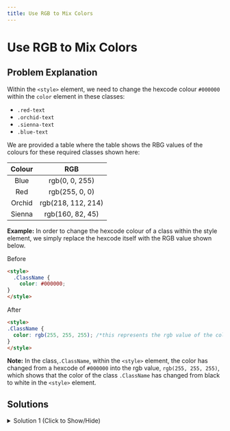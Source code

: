```yaml
---
title: Use RGB to Mix Colors
---
```

# Use RGB to Mix Colors

## Problem Explanation
Within the `<style>` element, we need to change the hexcode colour  `#000000` within the `color` element in these classes:
* `.red-text`
* `.orchid-text`
* `.sienna-text`
* `.blue-text`

We are provided a table where the table shows the RBG values of the colours for these required classes shown here:

| Colour | RGB |
|:--------:|:-----:|
|Blue|rgb(0, 0, 255)
|Red|rgb(255, 0, 0)
|Orchid|rgb(218, 112, 214)
|Sienna|rgb(160, 82, 45)

**Example:**
In order to change the hexcode colour of a class within the style element, we simply replace the hexcode itself with the RGB value shown below.  

Before
```html
<style>
  .ClassName {
    color: #000000;
}
</style>
```

After

```html
<style>
.ClassName {
  color: rgb(255, 255, 255); /*this represents the rgb value of the colour, white*/
}
</style>
```

**Note:** In the class,`.ClassName`, within the `<style>` element, the color has changed from a hexcode of `#000000` into the rgb value, `rgb(255, 255, 255)`, which shows that the color of the class `.ClassName` has changed from black to white in the `<style>` element.

## Solutions

<details><summary>Solution 1 (Click to Show/Hide)</summary>

From the Problem above, we need to change `#000000` from the `color` element in the `<style>` element, into the given RGB values from the table based on the colour that the class needs. For example, the class `.red-text` clearly needs their `color` element to be changed from `#000000` into a red colour, where the table gives us the rgb value of rgb(255, 0, 0) for the colour red, which is shown below:

**Before changing `color` of class `.red-text`**
```html
<style>
  .red-text {
    color: #000000;
}
</style>
```

**After changing `color` of class `.red-text`**
```html
<style>
.red-text {
  color: rgb(255, 0, 0); /* Color has changed into red when we used this rgb value from the table*/
}
</style>
```

We will follow the same steps for the rest of the classes shown here:

**Before changing `color` of other classes**
```html
<style>
  .orchid-text {
    color: #000000; 
}
  .sienna-text {
    color: #000000; 
} 
  .blue-text {
    color: #000000; 
}  
</style>
```

**After changing `color` of other classes**
```html
<style>
  .orchid-text {
    color: rgb(218, 112, 214); /*Color has changed into orchid when we used this rgb value from the table*/
}
  .sienna-text {
    color: rgb(160, 82, 45); /* Color has changed into sienna when we used this rgb value from the table*/
}
  .blue-text {
    color: rgb(0, 0, 255); /* Color has changed into blue when we used this rgb value from the table*/
}
</style>
```

**Final Solution**
Hence, the final solution reveals that we have changed the `color` element of these text classes with rgb values shown below:
```html
<style>
  .red-text {
    color: rgb(255, 0, 0);
  }
  .orchid-text {
    color: rgb(218, 112, 214);
  }
  .sienna-text {
    color: rgb(160, 82, 45);
  }
  .blue-text {
    color: rgb(0, 0, 255);
  }
</style>

<h1 class="red-text">I am red!</h1>

<h1 class="orchid-text">I am orchid!</h1>

<h1 class="sienna-text">I am sienna!</h1>

<h1 class="blue-text">I am blue!</h1>
```

#### Relevant Links
<a href="https://developer.mozilla.org/en-US/docs/Web/HTML/Applying_color" target="_blank">MDN web docs: Applying color to HTML elements using CSS</a><br>
<a href="https://www.w3schools.com/colors/colors_picker.asp" target="_blank">W3schools Color Picker</a><br>
</details>
